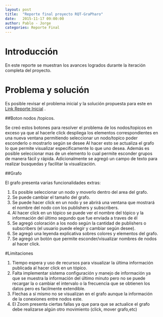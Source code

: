 ```yaml
---
layout: post
title:  "Reporte final proyecto RQT-GraPharo"
date:   2015-11-17 09:00:00
author: Pablo - Jorge
categories: Reporte Final 
---
```

 
# Introducción
 
 En este reporte se muestran los avances logrados durante la iteración completa del proyecto.
 
# Problema y solución
 
 Es posible revisar el problema inicial y la solución propuesta para este en [Link Reporte Inicial](http://jampueroc.github.io/SE4Robotics/reporte/2015/09/26/Report) .
 
##Boton nodos /topicos.

Se creó estos botones para resolver el problema de los nodos/topicos en exceso ya que al hacerle click 
despliega los elementos correspondientes en una nueva ventana permitiendo seleccionar  un nodo/topico poder  esconderlo  o mostrarlo según se desee 
Al hacer esto se actualiza el grafo lo que permite visualizar especificamente lo que uno desea. Además es posible seleccionar 
mas de un elemento lo cual permite esconder grupos de manera fácil y rápida. 
Adicionalmente se agregó un campo de texto para realizar busquedas y facilitar la visualización.

##Grafo 

El grafo presenta varias funcionalidades extras:


1. Es posible seleccionar un nodo y moverlo dentro del area del grafo.
1. Se puede cambiar el tamaño del grafo.
1. Se puede hacer click en un nodo y se abrirá una ventana que mostrará el nombre del nodo con los publishers y subscribers.
1. Al hacer click en un tópico se puede ver el nombre del tópico y la información del último segundo que fue enviada a traves de él
1. Se agregó coloración a los nodo según la cantidad de publishers o subscribers (el usuario puede elegir y cambiar según desee).
1. Se agregó una leyenda explicativa sobres colores y elementos del grafo.
1. Se agregó un botón que permite esconder/visualizar nombres de nodos al hacer click.

#Limitaciones

1. Tiempo espera y uso de recursos para visualizar la última información publicada al hacer click en un tópico.
1. Falta implementar sistema configuración y manejo de información ya que se muestra la información del último minuto 
pero no se puede recargar la o cambiar el intervalo o la frecuencia que se obtienen los datos pero es facilmente extendible.
1. Flechas a sí mismo no se visualizan en el grafo aunque la información de la conexiones entre nodos este.
1. El Zoom presenta ciertas fallas ya que para que se actualice el grafo debe realizarse algún otro movimiento (click, mover grafo,etc)


